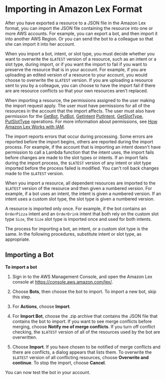 # Importing in Amazon Lex Format<a name="import-from-lex"></a>

After you have exported a resource to a JSON file in the Amazon Lex format, you can import the JSON file containing the resource into one or more AWS accounts\. For example, you can export a bot, and then import it into another AWS Region\. Or you can send the bot to a colleague so that she can import it into her account\. 

When you import a bot, intent, or slot type, you must decide whether you want to overwrite the `$LATEST` version of a resource, such as an intent or a slot type, during import, or if you want the import to fail if you want to preserve the resource that is in your account\. For example, if you are uploading an edited version of a resource to your account, you would choose to overwrite the `$LATEST` version\. If you are uploading a resource sent to you by a colleague, you can choose to have the import fail if there are are resource conflicts so that your own resources aren't replaced\.

When importing a resource, the permissions assigned to the user making the import request apply\. The user must have permissions for all of the resources in the account that the import affects\. The user must also have permission for the [GetBot](API_GetBot.md), [PutBot](API_PutBot.md), [GetIntent](API_GetIntent.md) [PutIntent](API_PutIntent.md), [GetSlotType](API_GetSlotType.md), [PutSlotType](API_PutSlotType.md) operations\. For more information about permissions, see [How Amazon Lex Works with IAM](security_iam_service-with-iam.md)\.

The import reports errors that occur during processing\. Some errors are reported before the import begins, others are reported during the import process\. For example, if the account that is importing an intent doesn't have permission to call a Lambda function that the intent uses, the import fails before changes are made to the slot types or intents\. If an import fails during the import process, the `$LATEST` version of any intent or slot type imported before the process failed is modified\. You can't roll back changes made to the `$LATEST` version\.

When you import a resource, all dependent resources are imported to the `$LATEST` version of the resource and then given a numbered version\. For example, if a bot uses an intent, the intent is given a numbered version\. If an intent uses a custom slot type, the slot type is given a numbered version\.

A resource is imported only once\. For example, if the bot contains an `OrderPizza` intent and an `OrderDrink` intent that both rely on the custom slot type `Size`, the `Size` slot type is imported once and used for both intents\.

The process for importing a bot, an intent, or a custom slot type is the same\. In the following procedures, substitute intent or slot type, as appropriate\. 

## Importing a Bot<a name="import-console"></a>

**To import a bot**

1. Sign in to the AWS Management Console, and open the Amazon Lex console at [https://console\.aws\.amazon\.com/lex/](https://console.aws.amazon.com/lex/)\. 

1. Choose **Bots**, then choose the bot to import\. To import a new bot, skip this step\.

1. For **Actions**, choose **Import**\.

1. For **Import Bot**, choose the \.zip archive that contains the JSON file that contains the bot to import\. If you want to see merge conflicts before merging, choose **Notify me of merge conflicts**\. If you turn off conflict checking, the `$LATEST` version of all of the resources used by the bot are overwritten\.

1. Choose **Import**\. If you have chosen to be notified of merge conflicts and there are conflicts, a dialog appears that lists them\. To overwrite the `$LATEST` version of all conflicting resources, choose **Overwrite and continue**\. To stop the import, choose **Cancel**\.

You can now test the bot in your account\. 